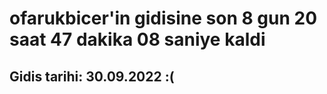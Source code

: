 # ofarukbicer'in gidisine son 8 gun 20 saat 47 dakika 08 saniye kaldi

## Gidis tarihi: 30.09.2022 :(
